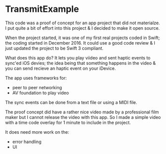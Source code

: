 # TransmitExample

This code was a proof of concept for an app project that did not materialze.  I put quite a bit of effort into this project & I decided to make it open source.

When the project started, it was one of my first real projects coded in Swift; the coding started in December 2016.  It could use a good code review & I just updated the project to be Swift 3 compliant.

What does this app do?  It lets you play viideo and sent haptic events to sync'ed iOS devies; the idea being that something happens in the video & you can send recieve an haptic event on your iDevice.

The app uses frameworks for:
 * peer to peer networking
 * AV foundation to play video

The sync events can be done from a text file or using a MIDI file.

The proof concept did have a rather nice video made by a professional film maker but I cannot release the video with this app.  So I made a simple video with a time code overlay for 1 minute to include in the project.

It does need more work on the:

* error handling
* UI

